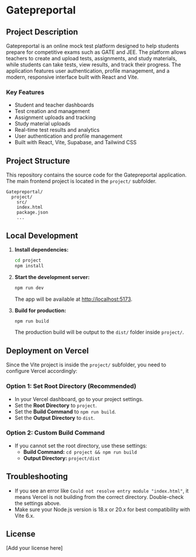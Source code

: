 # Gatepreportal

## Project Description

Gatepreportal is an online mock test platform designed to help students prepare for competitive exams such as GATE and JEE. The platform allows teachers to create and upload tests, assignments, and study materials, while students can take tests, view results, and track their progress. The application features user authentication, profile management, and a modern, responsive interface built with React and Vite.

### Key Features
- Student and teacher dashboards
- Test creation and management
- Assignment uploads and tracking
- Study material uploads
- Real-time test results and analytics
- User authentication and profile management
- Built with React, Vite, Supabase, and Tailwind CSS

## Project Structure

This repository contains the source code for the Gatepreportal application. The main frontend project is located in the `project/` subfolder.

```
Gatepreportal/
  project/
    src/
    index.html
    package.json
    ...
```

## Local Development

1. **Install dependencies:**
   ```sh
   cd project
   npm install
   ```
2. **Start the development server:**
   ```sh
   npm run dev
   ```
   The app will be available at [http://localhost:5173](http://localhost:5173).

3. **Build for production:**
   ```sh
   npm run build
   ```
   The production build will be output to the `dist/` folder inside `project/`.

## Deployment on Vercel

Since the Vite project is inside the `project/` subfolder, you need to configure Vercel accordingly:

### Option 1: Set Root Directory (Recommended)
- In your Vercel dashboard, go to your project settings.
- Set the **Root Directory** to `project`.
- Set the **Build Command** to `npm run build`.
- Set the **Output Directory** to `dist`.

### Option 2: Custom Build Command
- If you cannot set the root directory, use these settings:
  - **Build Command:** `cd project && npm run build`
  - **Output Directory:** `project/dist`

## Troubleshooting
- If you see an error like `Could not resolve entry module "index.html"`, it means Vercel is not building from the correct directory. Double-check the settings above.
- Make sure your Node.js version is 18.x or 20.x for best compatibility with Vite 6.x.

## License

[Add your license here]